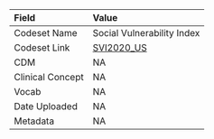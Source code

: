 |Field            |Value                      |
|:----------------|:--------------------------|
|Codeset Name     |Social Vulnerability Index |
|Codeset Link     |[SVI2020_US](https://github.com/PEDSnet/Variable-Dictionary/blob/main/alv/SVI2020_US.csv)|
|CDM              |NA                         |
|Clinical Concept |NA                         |
|Vocab            |NA                         |
|Date Uploaded    |NA                         |
|Metadata         |NA                         |
